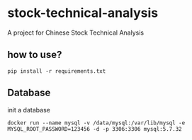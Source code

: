 # stock-technical-analysis
A project for Chinese Stock Technical Analysis

## how to use?
```shell
pip install -r requirements.txt
```


## Database

init a database

```docker
docker run --name mysql -v /data/mysql:/var/lib/mysql -e MYSQL_ROOT_PASSWORD=123456 -d -p 3306:3306 mysql:5.7.32
```
